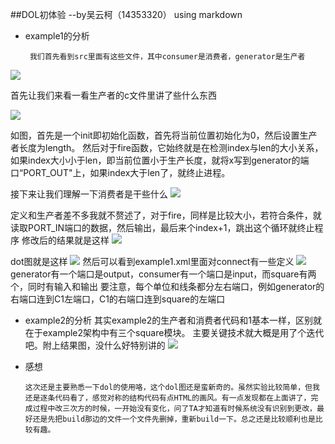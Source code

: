 ##DOL初体验
                                          --by吴云柯（14353320） using markdown
* example1的分析
     
       我们首先看到src里面有这些文件，其中consumer是消费者，generator是生产者
![](http://oepww4mce.bkt.clouddn.com/16-10-11/58898245.jpg)
 
 首先让我们来看一看生产者的c文件里讲了些什么东西
 
![](http://oepww4mce.bkt.clouddn.com/16-10-11/92163089.jpg)







如图，首先是一个init即初始化函数，首先将当前位置初始化为0，然后设置生产者长度为length。
 然后对于fire函数，它始终就是在检测index与len的大小关系，如果index大小小于len，即当前位置小于生产长度，就将x写到generator的端口“PORT_OUT"上，如果index大于len了，就终止进程。
 
 接下来让我们理解一下消费者是干些什么
![](http://oepww4mce.bkt.clouddn.com/16-10-11/79212385.jpg)







定义和生产者差不多我就不赘述了，对于fire，同样是比较大小，若符合条件，就读取PORT_IN端口的数据，然后输出，最后来个index+1，跳出这个循环就终止程序
 修改后的结果就是这样
![](http://oepww4mce.bkt.clouddn.com/16-10-11/84556164.jpg)

dot图就是这样
![](http://oepww4mce.bkt.clouddn.com/16-10-11/34404630.jpg)
然后可以看到example1.xml里面对connect有一些定义
![](http://oepww4mce.bkt.clouddn.com/16-10-11/34623840.jpg)
generator有一个端口是output，consumer有一个端口是input，而square有两个，同时有输入和输出
要注意，每个单位和线条都分左右端口，例如generator的右端口连到C1左端口，C1的右端口连到square的左端口

* example2的分析
其实example2的生产者和消费者代码和1基本一样，区别就在于example2架构中有三个square模块。
主要关键技术就大概是用了个迭代吧。附上结果图，没什么好特别讲的
![](http://oepww4mce.bkt.clouddn.com/16-10-11/21747600.jpg)

* 感想
 
      这次还是主要熟悉一下dol的使用咯，这个dol图还是蛮新奇的。虽然实验比较简单，但我还是逐条代码看了，感觉对称的结构代码有点HTML的画风。有一点发现都在上面讲了，完成过程中改三次方的时候，一开始没有变化，问了TA才知道有时候系统没有识别到更改，最好还是先把build那边的文件一个文件先删掉，重新build一下。总之还是比较顺利也是比较有趣。
